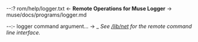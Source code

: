 --:? rom/help/logger.txt <- **Remote Operations for Muse Logger** -> muse/docs/programs/logger.md    

--:- logger command argument... -> _ _See <a href="../lib/net.html" target="_blank">/lib/net</a> for the remote command line interface._  